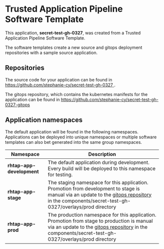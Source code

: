 # Trusted Application Pipeline Software Template

This application, **secret-test-gh-0327**, was created from a Trusted Application Pipeline Software Template.

The software templates create a new source and gitops deployment repositories with a sample source application. 

## Repositories

The source code for your application can be found in [https://github.com/stephanie-cy/secret-test-gh-0327 ](https://github.com/stephanie-cy/secret-test-gh-0327 ).
 
The gitops repository, which contains the kubernetes manifests for the application can be found in 
[https://github.com/stephanie-cy/secret-test-gh-0327-gitops ](https://github.com/stephanie-cy/secret-test-gh-0327-gitops ) 

## Application namespaces 

The default application will be found in the following namespaces. Applications can be deployed into unique namespaces or multiple software templates can also bet generated into the same group namespaces.  

|  Namespace   |  Description   |  
| -------- | -------- |   
| **rhtap-app-development** | The default application during development. Every build will be deployed to this namespace for testing. | 
| **rhtap-app-stage** | The staging namespace for this application. Promotion from development to stage is manual via an update to the [gitops repository](https://github.com/stephanie-cy/secret-test-gh-0327-gitops ) in the components/secret-test-gh-0327/overlays/prod directory |  
| **rhtap-app-prod** | The production namespace for this application. Promotion from stage to production is manual via an update to the [gitops repository](https://github.com/stephanie-cy/secret-test-gh-0327-gitops ) in the components/secret-test-gh-0327/overlays/prod directory | 